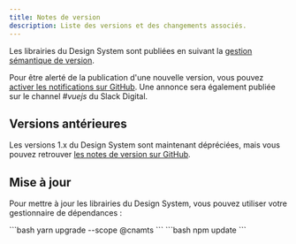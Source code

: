```yaml
---
title: Notes de version
description: Liste des versions et des changements associés.
---
```


Les librairies du Design System sont publiées en suivant la [gestion sémantique de version](https://semver.org/lang/fr/).<br>

<doc-release-notes class="mt-2 mt-mb-4 mb-4"></doc-release-notes>

<doc-alert type="info">

Pour être alerté de la publication d'une nouvelle version, vous pouvez [activer les notifications sur GitHub](https://docs.github.com/en/account-and-profile/managing-subscriptions-and-notifications-on-github/setting-up-notifications/configuring-notifications). Une annonce sera également publiée sur le channel *#vuejs* du Slack Digital.

</doc-alert>

## Versions antérieures

Les versions 1.x du Design System sont maintenant dépréciées, mais vous pouvez retrouver [les notes de version sur GitHub](https://github.com/assurance-maladie-digital/vue-dot/releases).

## Mise à jour

Pour mettre à jour les librairies du Design System, vous pouvez utiliser votre gestionnaire de dépendances :

<doc-tabs code>
<doc-tab-item label="Yarn">
```bash
yarn upgrade --scope @cnamts
```
</doc-tab-item>

<doc-tab-item label="npm">
```bash
npm update
```
</doc-tab-item>
</doc-tabs>
